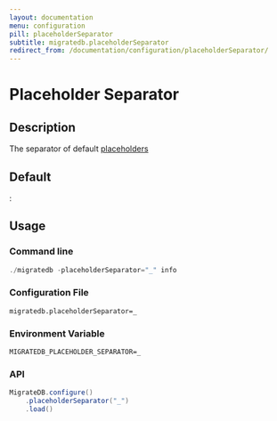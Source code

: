 ```yaml
---
layout: documentation
menu: configuration
pill: placeholderSeparator
subtitle: migratedb.placeholderSeparator
redirect_from: /documentation/configuration/placeholderSeparator/
---
```


# Placeholder Separator

## Description

The separator of default [placeholders](/migratedb/documentation/configuration/placeholder)

## Default

:

## Usage

### Command line

```powershell
./migratedb -placeholderSeparator="_" info
```

### Configuration File

```properties
migratedb.placeholderSeparator=_
```

### Environment Variable

```properties
MIGRATEDB_PLACEHOLDER_SEPARATOR=_
```

### API

```java
MigrateDB.configure()
    .placeholderSeparator("_")
    .load()
```
